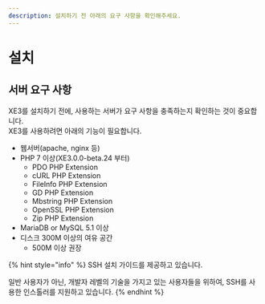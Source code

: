 ```yaml
---
description: 설치하기 전 아래의 요구 사항을 확인해주세요.
---
```


# 설치

## 서버 요구 사항

XE3를 설치하기 전에, 사용하는 서버가 요구 사항을 충족하는지 확인하는 것이 중요합니다.  
XE3를 사용하려면 아래의 기능이 필요합니다.

* 웹서버\(apache, nginx 등\)
* PHP 7 이상\(XE3.0.0-beta.24 부터\)
  * PDO PHP Extension
  * cURL PHP Extension
  * FileInfo PHP Extension
  * GD PHP Extension
  * Mbstring PHP Extension
  * OpenSSL PHP Extension
  * Zip PHP Extension
* MariaDB or MySQL 5.1 이상
* 디스크 300M 이상의 여유 공간
  * 500M 이상 권장

{% hint style="info" %}
SSH 설치 가이드를 제공하고 있습니다.  
  
일반 사용자가 아닌, 개발자 레벨의 기술을 가지고 있는 사용자들을 위하여, SSH를 사용한 인스톨러를 지원하고 있습니다.
{% endhint %}

  




